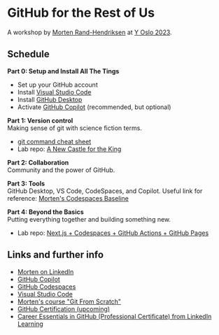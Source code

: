 # GitHub for the Rest of Us
A workshop by [Morten Rand-Hendriksen](https://www.linkedin.com/in/mortenrandhendriksen/) at [Y Oslo 2023](https://www.y-oslo.com/workshop/github-for-the-rest-of-us).

## Schedule

**Part 0: Setup and Install All The Tings**
- Set up your GitHub account
- Install [Visual Studio Code](https://code.visualstudio.com/)
- Install [GitHub Desktop](https://desktop.github.com/)
- Activate [GitHub Copilot](https://github.com/features/copilot) (recommended, but optional)

**Part 1: Version control**  
Making sense of git with science fiction terms.
- [git command cheat sheet](https://github.com/mor10/github-for-the-rest-of-us/blob/main/reference/git_cheatsheet.pdf)
- Lab repo: [A New Castle for the King](https://github.com/mor10/a-new-castle)

**Part 2: Collaboration**  
Community and the power of GitHub.

**Part 3: Tools**  
GitHub Desktop, VS Code, CodeSpaces, and Copilot.
Useful link for reference: [Morten's Codespaces Baseline](https://github.com/mor10/baseline)

**Part 4: Beyond the Basics**  
Putting everything together and building something new.
- Lab repo: [Next.js + Codespaces + GitHub Actions + GitHub Pages](/lab-4.md)

## Links and further info
- [Morten on LinkedIn](https://linkedin.com/in/mortenrandhendriksen)
- [GitHub Copilot](https://github.com/features/copilot)
- [GitHub Codespaces](https://github.com/codespaces)
- [Visual Studio Code](https://code.visualstudio.com/)
- [Morten's course "Git From Scratch"](https://www.linkedin.com/learning/git-from-scratch/)
- [GitHub Certification (upcoming)](https://resources.github.com/learn/certifications/)
- [Career Essentials in GitHub (Professional Certificate) from LinkedIn Learning](https://www.linkedin.com/learning/paths/career-essentials-in-github-professional-certificate)
